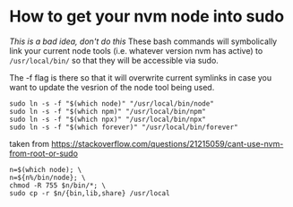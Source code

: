 # How to get your nvm node into sudo
*This is a bad idea, don't do this*
These bash commands will symbolically link your current node tools (i.e. whatever version nvm has active) to `/usr/local/bin/` so that they will be accessible via sudo.

The -f flag is there so that it will overwrite current symlinks in case you want to update the vesrion of the node tool being used.
```
sudo ln -s -f "$(which node)" "/usr/local/bin/node"
sudo ln -s -f "$(which npm)" "/usr/local/bin/npm"
sudo ln -s -f "$(which npx)" "/usr/local/bin/npx"
sudo ln -s -f "$(which forever)" "/usr/local/bin/forever"
```

taken from https://stackoverflow.com/questions/21215059/cant-use-nvm-from-root-or-sudo
```
n=$(which node); \
n=${n%/bin/node}; \
chmod -R 755 $n/bin/*; \
sudo cp -r $n/{bin,lib,share} /usr/local
```
